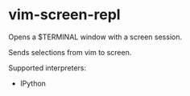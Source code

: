 # vim-screen-repl

Opens a $TERMINAL window with a screen session.

Sends selections from vim to screen.

Supported interpreters:
* IPython
